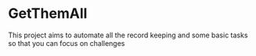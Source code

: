 # GetThemAll
This project aims to automate all the record keeping and some basic tasks so that you can focus on challenges
